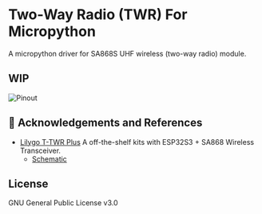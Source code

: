 # Two-Way Radio (TWR) For Micropython

A micropython driver for SA868S UHF wireless (two-way radio) module.


## WIP
![Pinout]('/docs/lilygo_twr_pinout.jpg')

## :raised_hands: Acknowledgements and References
- [Lilygo T-TWR Plus](https://www.lilygo.cc/products/t-twr-plus) A off-the-shelf kits with ESP32S3 + SA868 Wireless Transceiver.
    - [Schematic](https://github.com/Xinyuan-LilyGO/T-TWR/blob/master/schematic/T-TWR-Plus_Rev2.0.pdf)


## License
GNU General Public License v3.0


